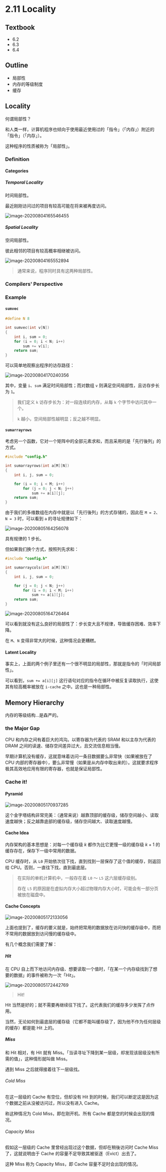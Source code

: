 # 2.11 Locality

## Textbook

* 6.2
* 6.3
* 6.4

## Outline

* 局部性
* 内存的等级制度
* 缓存

## Locality

何谓局部性？

和人类一样，计算机程序也倾向于使用最近使用过的「指令」（「内存」）附近的「指令」（「内存」）。

这种程序的性质被称为「局部性」。

### Definition

#### Categories

##### Temporal Locality

时间局部性。

最近刚刚访问过的项目有较高可能在将来被再度访问。

![image-20200804165546455](2-11-locality.assets/image-20200804165546455.png)

##### Spatial Locality

空间局部性。

彼此相邻的项目有较高概率相继被访问。

![image-20200804165552894](2-11-locality.assets/image-20200804165552894.png)

> 通常来说，程序同时具有这两种局部性。

### Compilers' Perspective



### Example

#### `sumvec`

```c
#define N 8

int sumvec(int v[N])
{
    int i, sum = 0;
    for (i = 0; i < N; i++)
        sum += v[i];
    return sum;
}
```

可以简单地观察出程序的访存路径：

![image-20200804170240356](2-11-locality.assets/image-20200804170240356.png)

其中，变量 `i`、`sum` 满足时间局部性；而对数组 `v` 则满足空间局部性，且访存步长为 `1`。

> 我们定义 `k` 访存步长为：对一段连续的内存，从每 `k` 个字节中访问其中一个。
>
> `k` 越小，空间局部性越明显；反之越不明显。

#### `sumarrayrows`

考虑另一个函数，它对一个矩阵中的全部元素求和，而且采用的是「先行後列」的方式。

```c
#include "config.h"

int sumarrayrows(int a[M][N])
{
    int i, j, sum = 0;

    for (i = 0; i < M; i++)
        for (j = 0; j < N; j++)
            sum += a[i][j];
    return sum;
}
```

由于我们的多维数组在内存中就是以「先行後列」的方式存储的，因此在 `M = 2`、`N = 3` 时，可以看到 `a` 的寻址规律如下：

![image-20200805164256078](2-11-locality.assets/image-20200805164256078.png)

具有规律的 1 步长。

但如果我们换个方式，按照列先求和：

```c
#include "config.h"

int sumarraycols(int a[M][N])
{
    int i, j, sum = 0;

    for (j = 0; j < N; j++)
        for (i = 0; i < M; i++)
            sum += a[i][j];
    return sum;
}
```

![image-20200805164726464](2-11-locality.assets/image-20200805164726464.png)

可以看到就没有这么良好的局部性了：步长变大且不规律，导致缓存困难、效率下降。

在 `M`、`N` 变得非常大的时候，这种情况会更糟糕。

#### Latent Locality

事实上，上面的两个例子里还有一个很不明显的局部性，那就是指令的「时间局部性」。

可以看到，`sum += a[i][j]` 这行语句对应的指令在循环中被反复读取执行，这使其有较高概率被放在 `i-cache` 之中。这也是一种局部性。

## Memory Hierarchy

内存的等级结构…是森严的。

### the Major Gap

CPU 和内存之间有着巨大的鸿沟。以寄存器为代表的 SRAM 和以主存为代表的 DRAM 之间的读速、储存空间差异过大，且交流信息相当慢。

早期计算机没有缓存，这就意味着访问一条目数据要么非常快（如果被放在了 CPU 内部的寄存器中），要么非常慢（如果是从内存中取出来的）。这就要求程序极其高效地应用有限的寄存器，也就是保证局部性。

### Cache it!

#### Pyramid

![image-20200805170937285](2-11-locality.assets/image-20200805170937285.png)

这个金字塔结构非常完美：（通常来说）越靠顶部的缓存级，储存空间越小、读取速度越快；反之越靠底部的缓存级，储存空间越大、读取速度越慢。

#### Cache Idea

内存架构的基本思想是：对每一个缓存级 $k$ 都作为比它更慢一级的缓存级 $k + 1$ 的缓存存在，保存下一级中常用的数据。

CPU 缓存时，从 `L0` 开始依次往下找，直到找到一层保存了这个值的缓存，则返回给 CPU。否则，一直往下找，直到最底层。

> 在实际的单机计算机中，一般存在着 `L0` ～ `L5` 这六层缓存级别。
>
> 存在 `L5` 的原因是在虚拟内存大小超过物理内存大小时，可能会有一部分页被放在磁盘中。

#### Cache Concepts

![image-20200805172133056](2-11-locality.assets/image-20200805172133056.png)

上面也提到了，缓存的要义就是，始终把常用的数据放在访问快的缓存级中，而把不常用的数据放到访问慢的缓存级中。

有几个概念我们需要了解：

##### Hit

在 CPU 自上而下地访问内存级、想要读取一个值时，「在某一个内存级找到了想要的数据」的事件被称为一次「Hit」。

![image-20200805172442769](2-11-locality.assets/image-20200805172442769.png)

> Hit!

Hit 当然是好的；就不需要再继续往下找了。这代表我们的缓存多少发挥了点作用。

当然，无论如何到最底层的缓存级（它都不能叫缓存级了，因为他不作为任何层级的缓存）都是能 Hit 上的。

##### Miss

和 Hit 相对，有 Hit 就有 Miss。「当读寻址下降到某一层级，却发现该层级没有所需的值」，这种情形就叫做 Miss。

遇到 Miss 之后就得接着往下一层级找。

###### Cold Miss

在这一层级的 Cache 有空位，但却没有 Hit 到的时候，我们可以断定这是因为这个数据之前从没被访问过，所以没有进入 Cache。

称这种情况为 Cold Miss，即在刚开机、所有 Cache 都是空的时候会出现的情况。

###### Capacity Miss

假如这一层级的 Cache 里曾经出现过这个数据，但却在稍後访问时 Cache Miss 了，这就说明由于 Cache 的容量不足导致其被驱逐（Evict）出去了。

这种 Miss 称为 Capacity Miss，即 Cache 容量不足时会出现的情况。

